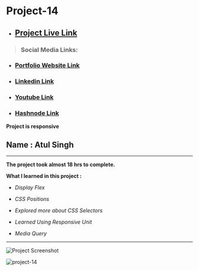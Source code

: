 # Project-14

- ## [Project Live Link](https://ineuron-live-class-project-14.netlify.app/ "Netlify")
> ### Social Media Links:

- ### [Portfolio Website Link](https://www.findcoder.io/u/atulsinghatul)
- ### [Linkedin Link](https://www.linkedin.com/in/atul-singh-082529249/)
- ### [Youtube Link](https://www.youtube.com/channel/UCBNc9Vs9mAFxnAKjzWRqDFQ)
- ### [Hashnode Link](https://atulsinghatul.hashnode.dev/)

**Project is responsive**

## Name : Atul Singh

---

**The project took almost 18 hrs to complete.**

**What I learned in this project :**

- _Display Flex_

- _CSS Positions_
- _Explored more about CSS Selectors_
- _Learned Using Responsive Unit_
- _Media Query_

---

![Project Screenshot](https://img.shields.io/badge/LiveClass-Project--14-green)

![project-14](https://user-images.githubusercontent.com/112545072/211537162-1c1cae4f-642d-4e37-920e-5acbb22ac565.png)
